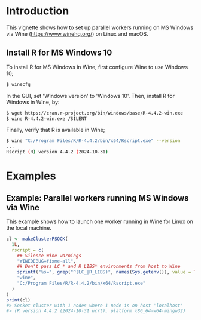 <!--
%\VignetteIndexEntry{parallelly: Parallel workers running MS Windows via Wine}
%\VignetteAuthor{Henrik Bengtsson}
%\VignetteKeyword{R}
%\VignetteKeyword{package}
%\VignetteKeyword{vignette}
%\VignetteEngine{parallelly::selfonly}
-->


# Introduction

This vignette shows how to set up parallel workers running on MS
Windows via Wine (<https://www.winehq.org/>) on Linux and macOS.

## Install R for MS Windows 10

To install R for MS Windows in Wine, first configure Wine to use
Windows 10;

```sh
$ winecfg
```

In the GUI, set 'Windows version' to 'Windows 10'. Then, install R for
Windows in Wine, by:

```sh
$ wget https://cran.r-project.org/bin/windows/base/R-4.4.2-win.exe
$ wine R-4.4.2-win.exe /SILENT
```

Finally, verify that R is available in Wine;

```sh
$ wine "C:/Program Files/R/R-4.4.2/bin/x64/Rscript.exe" --version
...
Rscript (R) version 4.4.2 (2024-10-31)
```


# Examples

## Example: Parallel workers running MS Windows via Wine

This example shows how to launch one worker running in Wine for Linux
on the local machine.

```r
cl <- makeClusterPSOCK(
  1L,
  rscript = c(
    ## Silence Wine warnings
    "WINEDEBUG=fixme-all",
    ## Don't pass LC_* and R_LIBS* environments from host to Wine
    sprintf("%s=", grep("^(LC_|R_LIBS)", names(Sys.getenv()), value = TRUE)),
    "wine",
    "C:/Program Files/R/R-4.4.2/bin/x64/Rscript.exe"
  )
)
print(cl)
#> Socket cluster with 1 nodes where 1 node is on host 'localhost'
#> (R version 4.4.2 (2024-10-31 ucrt), platform x86_64-w64-mingw32)
```

